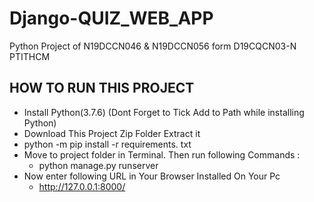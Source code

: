# Django-QUIZ_WEB_APP
Python Project of N19DCCN046 &amp; N19DCCN056  form D19CQCN03-N PTITHCM
## HOW TO RUN THIS PROJECT
- Install Python(3.7.6) (Dont Forget to Tick Add to Path while installing Python)
- Download This Project Zip Folder Extract it
- python -m pip install -r requirements. txt
- Move to project folder in Terminal. Then run following Commands :
  - python manage.py runserver
- Now enter following URL in Your Browser Installed On Your Pc
  - http://127.0.0.1:8000/
